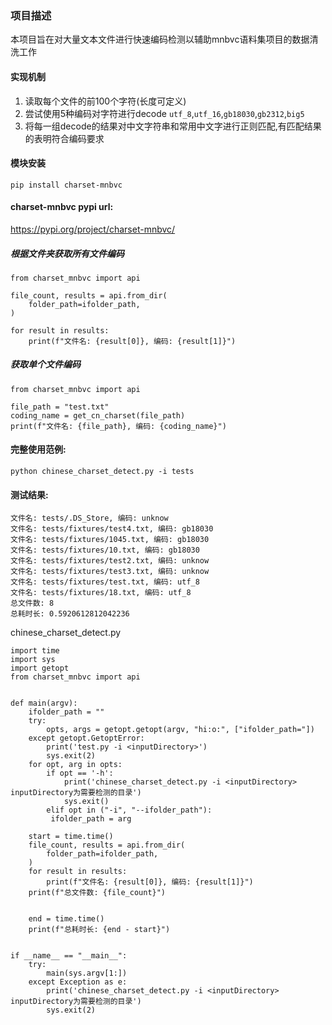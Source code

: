 ### 项目描述
本项目旨在对大量文本文件进行快速编码检测以辅助mnbvc语料集项目的数据清洗工作

#### 实现机制
1. 读取每个文件的前100个字符(长度可定义)
2. 尝试使用5种编码对字符进行decode ```utf_8```,```utf_16```,```gb18030```,```gb2312```,```big5```
3. 将每一组decode的结果对中文字符串和常用中文字进行正则匹配,有匹配结果的表明符合编码要求

#### 模块安装
```
pip install charset-mnbvc
```

#### charset-mnbvc pypi url:
https://pypi.org/project/charset-mnbvc/

##### 根据文件夹获取所有文件编码
```
from charset_mnbvc import api

file_count, results = api.from_dir(
    folder_path=ifolder_path,
)

for result in results:
    print(f"文件名: {result[0]}, 编码: {result[1]}")

```

##### 获取单个文件编码
```
from charset_mnbvc import api

file_path = "test.txt"
coding_name = get_cn_charset(file_path)
print(f"文件名: {file_path}, 编码: {coding_name}")

```


#### 完整使用范例:
```
python chinese_charset_detect.py -i tests
```

#### 测试结果:
```
文件名: tests/.DS_Store, 编码: unknow
文件名: tests/fixtures/test4.txt, 编码: gb18030
文件名: tests/fixtures/1045.txt, 编码: gb18030
文件名: tests/fixtures/10.txt, 编码: gb18030
文件名: tests/fixtures/test2.txt, 编码: unknow
文件名: tests/fixtures/test3.txt, 编码: unknow
文件名: tests/fixtures/test.txt, 编码: utf_8
文件名: tests/fixtures/18.txt, 编码: utf_8
总文件数: 8
总耗时长: 0.5920612812042236

```

chinese_charset_detect.py
```
import time
import sys
import getopt
from charset_mnbvc import api


def main(argv):
    ifolder_path = ""
    try:
        opts, args = getopt.getopt(argv, "hi:o:", ["ifolder_path="])
    except getopt.GetoptError:
        print('test.py -i <inputDirectory>')
        sys.exit(2)
    for opt, arg in opts:
        if opt == '-h':
            print('chinese_charset_detect.py -i <inputDirectory> inputDirectory为需要检测的目录')
            sys.exit()
        elif opt in ("-i", "--ifolder_path"):
         ifolder_path = arg

    start = time.time()
    file_count, results = api.from_dir(
        folder_path=ifolder_path,
    )
    for result in results:
        print(f"文件名: {result[0]}, 编码: {result[1]}")
    print(f"总文件数: {file_count}")


    end = time.time()
    print(f"总耗时长: {end - start}")


if __name__ == "__main__":
    try:
        main(sys.argv[1:])
    except Exception as e:
        print('chinese_charset_detect.py -i <inputDirectory> inputDirectory为需要检测的目录')
        sys.exit(2)
```